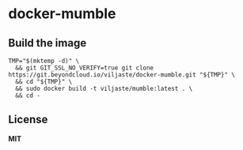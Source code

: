 # docker-mumble

## Build the image

    TMP="$(mktemp -d)" \
      && git GIT_SSL_NO_VERIFY=true git clone https://git.beyondcloud.io/viljaste/docker-mumble.git "${TMP}" \
      && cd "${TMP}" \
      && sudo docker build -t viljaste/mumble:latest . \
      && cd -

## License

**MIT**

